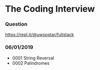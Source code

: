 # The Coding Interview
 
### Question
https://repl.it/@uwspstar/fullstack

### 06/01/2019
- 0001 String Reversal
- 0002 Palindromes
 
 
